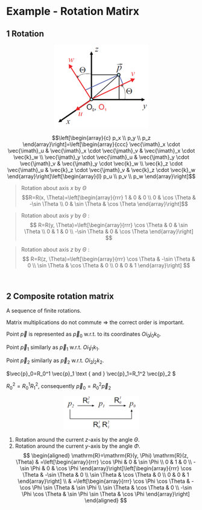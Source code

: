 &emsp;
# Example - Rotation Matirx

## 1 Rotation
<div align=center>
    <img src="imgs/3-2.png" width=250>
</div>

$$\left[\begin{array}{c}
p_x \\ p_y \\ p_z
\end{array}\right]=\left[\begin{array}{ccc}
\vec{\imath}_x \cdot \vec{\imath}_u & \vec{\imath}_x \cdot \vec{\jmath}_v & \vec{\imath}_x \cdot \vec{k}_w \\
\vec{\jmath}_y \cdot \vec{\imath}_u & \vec{\jmath}_y \cdot \vec{\jmath}_v & \vec{\jmath}_y \cdot \vec{k}_w \\
\vec{k}_z \cdot \vec{\imath}_u & \vec{k}_z \cdot \vec{\jmath}_v & \vec{k}_z \cdot \vec{k}_w
\end{array}\right]\left[\begin{array}{l}
p_u \\ p_v \\ p_w
\end{array}\right]$$

>Rotation about axis $x$ by $\Theta$ 
$$R=R(x, \Theta)=\left[\begin{array}{rrr}
1 & 0 & 0 \\
0 & \cos \Theta & -\sin \Theta \\
0 & \sin \Theta & \cos \Theta
\end{array}\right]$$


>Rotation about axis $y$ by $\Theta$ :
$$
R=R(y, \Theta)=\left[\begin{array}{rrr}
\cos \Theta & 0 & \sin \Theta \\
0 & 1 & 0 \\
-\sin \Theta & 0 & \cos \Theta
\end{array}\right]
$$

>Rotation about axis $z$ by $\Theta$ :
$$
R=R(z, \Theta)=\left[\begin{array}{rrr}
\cos \Theta & -\sin \Theta & 0 \\
\sin \Theta & \cos \Theta & 0 \\
0 & 0 & 1
\end{array}\right]
$$


&emsp;
## 2 Composite rotation matrix


A sequence of finite rotations.

Matrix multiplications do not commute $\Rightarrow$ the correct order is important.

Point $\vec{p}$ is represented as $\vec{p}_0$ w.r.t. to its coordinates $O i_0 j_0 k_0$.

Point $\vec{p}_1$ similarly as $\vec{p}_1$ w.r.t. $O i_1 j_1 k_1$.

Point $\vec{p}_2$ similarly as $\vec{p}_2$ w.r.t. $O i_2 j_2 k_2$.

$\vec{p}_0=R_0^1 \vec{p}_1 \text { and } \vec{p}_1=R_1^2 \vec{p}_2 $

$R_0^2=R_0^1 R_1^2 \text {, consequently } \vec{p}_0=R_0^2 \vec{p}_2$

<div align=center>
    <img src="imgs/3-4.png" width=200>
</div>

1. Rotation around the current $z$-axis by the angle $\Theta$.
2. Rotation around the current $y$-axis by the angle $\Phi$.
$$
\begin{aligned}
\mathrm{R}=\mathrm{R}(y, \Phi) \mathrm{R}(z, \Theta) & =\left[\begin{array}{rrr}
\cos \Phi & 0 & \sin \Phi \\
0 & 1 & 0 \\
-\sin \Phi & 0 & \cos \Phi
\end{array}\right]\left[\begin{array}{rrr}
\cos \Theta & -\sin \Theta & 0 \\
\sin \Theta & \cos \Theta & 0 \\
0 & 0 & 1
\end{array}\right] \\
& =\left[\begin{array}{rrr}
\cos \Phi \cos \Theta & -\cos \Phi \sin \Theta & \sin \Phi \\
\sin \Theta & \cos \Theta & 0 \\
-\sin \Phi \cos \Theta & \sin \Phi \sin \Theta & \cos \Phi
\end{array}\right]
\end{aligned}
$$